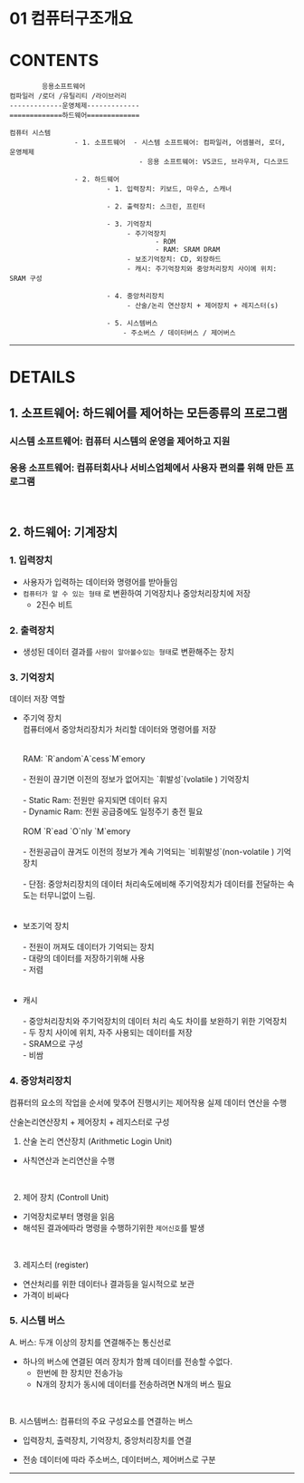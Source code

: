 # 01 컴퓨터구조개요

# CONTENTS

```
        응용소프트웨어
컴파일러 /로더 /유틸리티 /라이브러리
-------------운영체제-------------
=============하드웨어=============
```




    컴퓨터 시스템 
                    - 1. 소프트웨어  - 시스템 소프트웨어: 컴파일러, 어셈블러, 로더, 운영체제
                                    - 응용 소프트웨어: VS코드, 브라우저, 디스코드
                
                    - 2. 하드웨어
                            - 1. 입력장치: 키보드, 마우스, 스캐너
                            
                            - 2. 출력장치: 스크린, 프린터
                            
                            - 3. 기억장치
                                 - 주기억장치 
                                        - ROM 
                                        - RAM: SRAM DRAM
                                 - 보조기억장치: CD, 외장하드
                                 - 캐시: 주기억장치와 중앙처리장치 사이에 위치: SRAM 구성
                            
                            - 4. 중앙처리장치
                                 - 산술/논리 연산장치 + 제어장치 + 레지스터(s)
                            
                            - 5. 시스템버스
                                - 주소버스 / 데이터버스 / 제어버스

---

# DETAILS

## 1. 소프트웨어: 하드웨어를 제어하는 모든종류의 프로그램

### 시스템 소프트웨어: 컴퓨터 시스템의 운영을 제어하고 지원

### 응용 소프트웨어: 컴퓨터회사나 서비스업체에서 사용자 편의를 위해 만든 프로그램

<br>

## 2. 하드웨어: 기계장치

### 1. 입력장치

- 사용자가 입력하는 데이터와 명령어를 받아들임
- `컴퓨터가 알 수 있는 형태` 로 변환하여 기억장치나 중앙처리장치에 저장
    - 2진수 비트

### 2. 출력장치

- 생성된 데이터 결과를 `사람이 알아볼수있는 형태`로 변환해주는 장치

### 3. 기억장치

데이터 저장 역할

<ul>
<li>주기억 장치<br>
컴퓨터에서 중앙처리장치가 처리할 데이터와 명령어를 저장 <br>
<br><br>
RAM: `R`andom`A`cess`M`emory
<br><br>
- 전원이 끊기면 이전의 정보가 없어지는 `휘발성`(volatile ) 기억장치<br>
<br>
- Static Ram: 전원만 유지되면 데이터 유지<br>
- Dynamic Ram: 전원 공급중에도 일정주기 충전 필요
<br><br>
ROM `R`ead `O`nly `M`emory
<br><br>
- 전원공급이 끊겨도 이전의 정보가 계속 기억되는 `비휘발성`(non-volatile ) 기억장치
<br><br>
- 단점: 중앙처리장치의 데이터 처리속도에비해 주기억장치가 데이터를 전달하는 속도는 터무니없이 느림.<br>
</li><br><br>
<li>보조기억 장치 
<br><br>
- 전원이 꺼져도 데이터가 기억되는 장치 <br>
- 대량의 데이터를 저장하기위해 사용<br>
- 저렴</li>
<br><br>
<li>캐시<br><br>
- 중앙처리장치와 주기억장치의 데이터 처리 속도 차이를 보완하기 위한 기억장치 <br>
- 두 장치 사이에 위치, 자주 사용되는 데이터를 저장<br>
- SRAM으로 구성<br>
- 비쌈</li>


</ul>


### 4. 증앙처리장치

컴퓨터의 요소의 작업을 순서에 맞추어 진행시키는 제어작용
실제 데이터 연산을 수행

산술논리연산장치 + 제어장치 + 레지스터로 구성

1. 산술 논리 연산장치 (Arithmetic Login Unit)

- 사칙연산과 논리연산을 수행

<br>

2. 제어 장치 (Controll Unit)

- 기억장치로부터 명령을 읽음
- 해석된 결과에따라 명령을 수행하기위한 `제어신호`를 발생

<br>

3. 레지스터 (register)

- 연산처리를 위한 데이터나 결과등을 일시적으로 보관
- 가격이 비싸다

### 5. 시스템 버스

A. 버스:  두개 이상의 장치를 연결해주는 통신선로

- 하나의 버스에 연결된 여러 장치가 함께 데이터를 전송할 수없다.
    - 한번에 한 장치만 전송가능
    - N개의 장치가 동시에 데이터를 전송하려면 N개의 버스 필요

<br>

B. 시스템버스:  컴퓨터의 주요 구성요소를 연결하는 버스
    
- 입력장치, 출력장치, 기억장치, 중앙처리장치를 연결
    
- 전송 데이터에 따라 주소버스, 데이터버스, 제어버스로 구분

---



